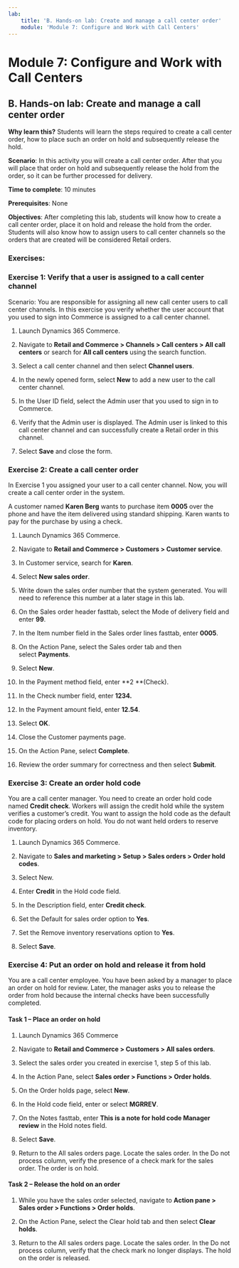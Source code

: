 ```yaml
---
lab:
    title: 'B. Hands-on lab: Create and manage a call center order'
    module: 'Module 7: Configure and Work with Call Centers'
---
```


# Module 7: Configure and Work with Call Centers
## B. Hands-on lab: Create and manage a call center order

**Why learn this?** Students will learn the steps required to create a call
center order, how to place such an order on hold and subsequently release the
hold.

**Scenario**: In this activity you will create a call center order. After that
you will place that order on hold and subsequently release the hold from the
order, so it can be further processed for delivery.

**Time to complete**: 10 minutes

**Prerequisites**: None

**Objectives**: After completing this lab, students will know how to create a
call center order, place it on hold and release the hold from the order.
Students will also know how to assign users to call center channels so the
orders that are created will be considered Retail orders.

### Exercises: 

### Exercise 1: Verify that a user is assigned to a call center channel

Scenario: You are responsible for assigning all new call center users to call
center channels. In this exercise you verify whether the user account that you
used to sign into Commerce is assigned to a call center channel.

1.  Launch Dynamics 365 Commerce.

2.  Navigate to **Retail and Commerce \> Channels \> Call centers \> All call
    centers** or search for **All call centers** using the search function.

3.  Select a call center channel and then select **Channel users**.


4.  In the newly opened form, select **New** to add a new user to the call
    center channel.

5.  In the User ID field, select the Admin user that you used to sign in to
    Commerce.



1.  Verify that the Admin user is displayed. The Admin user is linked to this
    call center channel and can successfully create a Retail order in this
    channel.

2.  Select **Save** and close the form.

### Exercise 2: Create a call center order

In Exercise 1 you assigned your user to a call center channel. Now, you will
create a call center order in the system.

A customer named **Karen Berg** wants to purchase item **0005** over the phone
and have the item delivered using standard shipping. Karen wants to pay for the
purchase by using a check.

1.  Launch Dynamics 365 Commerce.

2.  Navigate to **Retail and Commerce \> Customers \> Customer service**.

3.  In Customer service, search for **Karen**.

4.  Select **New sales order**.



1.  Write down the sales order number that the system generated. You will need
    to reference this number at a later stage in this lab.

2.  On the Sales order header fasttab, select the Mode of delivery field and
    enter **99**.

3.  In the Item number field in the Sales order lines fasttab, enter **0005**.

4.  On the Action Pane, select the Sales order tab and then select **Payments**.

5.  Select **New**.

6.  In the Payment method field, enter **2 **(Check).

7.  In the Check number field, enter **1234.**

8.  In the Payment amount field, enter **12.54**.  
      
    



9.  Select **OK**.

10. Close the Customer payments page.

11. On the Action Pane, select **Complete**.

12. Review the order summary for correctness and then select **Submit**.



### Exercise 3: Create an order hold code

You are a call center manager. You need to create an order hold code named
**Credit check**. Workers will assign the credit hold while the system verifies
a customer’s credit. You want to assign the hold code as the default code for
placing orders on hold. You do not want held orders to reserve inventory.

1.  Launch Dynamics 365 Commerce.

2.  Navigate to **Sales and marketing \> Setup \> Sales orders \> Order hold
    codes**.

3.  Select New.

4.  Enter **Credit** in the Hold code field.

5.  In the Description field, enter **Credit check**.

6.  Set the Default for sales order option to **Yes**.

7.  Set the Remove inventory reservations option to **Yes**.

8.  Select **Save**.


### Exercise 4: Put an order on hold and release it from hold

You are a call center employee. You have been asked by a manager to place an
order on hold for review. Later, the manager asks you to release the order from
hold because the internal checks have been successfully completed.

#### Task 1 – Place an order on hold

1.  Launch Dynamics 365 Commerce

2.  Navigate to **Retail and Commerce \> Customers \> All sales orders**.

3.  Select the sales order you created in exercise 1, step 5 of this lab.

4.  In the Action Pane, select **Sales order \> Functions \> Order holds**.

5.  On the Order holds page, select **New**.

6.  In the Hold code field, enter or select **MGRREV**.

7.  On the Notes fasttab, enter **This is a note for hold code Manager
    review** in the Hold notes field.

8.  Select **Save**.

9.  Return to the All sales orders page. Locate the sales order. In the Do not
    process column, verify the presence of a check mark for the sales order. The
    order is on hold.



#### Task 2 – Release the hold on an order

1.  While you have the sales order selected, navigate to **Action pane \> Sales
    order \> Functions \> Order holds**.

2.  On the Action Pane, select the Clear hold tab and then select **Clear
    holds**.

3.  Return to the All sales orders page. Locate the sales order. In the Do not
    process column, verify that the check mark no longer displays. The hold on
    the order is released.
